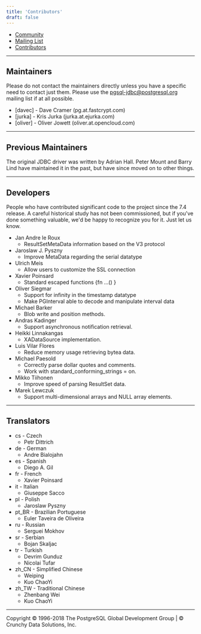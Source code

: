 ```yaml
---
title: 'Contributors'
draft: false
---
```


-   [Community](community)
-   [Mailing List](mailinglist)
-   [Contributors](contributors)

* * * * *

## Maintainers

Please do not contact the maintainers directly unless you have a
specific need to contact just them. Please use the
[pgsql-jdbc@postgresql.org](mailinglist#general) mailing list if at
all possible.

-   [davec] - Dave Cramer (pg.at.fastcrypt.com)
-   [jurka] - Kris Jurka (jurka.at.ejurka.com)
-   [oliver] - Oliver Jowett (oliver.at.opencloud.com)

* * * * *

## Previous Maintainers

The original JDBC driver was written by Adrian Hall. Peter Mount and
Barry Lind have maintained it in the past, but have since moved on to
other things.

* * * * *

## Developers

People who have contributed significant code to the project since the
7.4 release. A careful historical study has not been commissioned, but
if you've done something valuable, we'd be happy to recognize you for
it. Just let us know.

-   Jan Andre le Roux
    -   ResultSetMetaData information based on the V3 protocol
-   Jaroslaw J. Pyszny
    -   Improve MetaData regarding the serial datatype
-   Ulrich Meis
    -   Allow users to customize the SSL connection
-   Xavier Poinsard
    -   Standard escaped functions {fn ...() }
-   Oliver Siegmar
    -   Support for infinity in the timestamp datatype
    -   Make PGInterval able to decode and manipulate interval data
-   Michael Barker
    -   Blob write and position methods.
-   Andras Kadinger
    -   Support asynchronous notification retrieval.
-   Heikki Linnakangas
    -   XADataSource implementation.
-   Luis Vilar Flores
    -   Reduce memory usage retrieving bytea data.
-   Michael Paesold
    -   Correctly parse dollar quotes and comments.
    -   Work with standard\_conforming\_strings = on.
-   Mikko Tiihonen
    -   Improve speed of parsing ResultSet data.
-   Marek Lewczuk
    -   Support multi-dimensional arrays and NULL array elements.

* * * * *

## Translators

-   cs - Czech
    -   Petr Dittrich
-   de - German
    -   Andre Bialojahn
-   es - Spanish
    -   Diego A. Gil
-   fr - French
    -   Xavier Poinsard
-   it - Italian
    -   Giuseppe Sacco
-   pl - Polish
    -   Jaroslaw Pyszny
-   pt\_BR - Brazilian Portuguese
    -   Euler Taveira de Oliveira
-   ru - Russian
    -   Serguei Mokhov
-   sr - Serbian
    -   Bojan Skaljac
-   tr - Turkish
    -   Devrim Gunduz
    -   Nicolai Tufar
-   zh\_CN - Simplified Chinese
    -   Weiping
    -   Kuo ChaoYi
-   zh\_TW - Traditional Chinese
    -   Zhenbang Wei
    -   Kuo ChaoYi

* * * * *

Copyright © 1996-2018 The PostgreSQL Global Development Group | © Crunchy Data Solutions, Inc.
